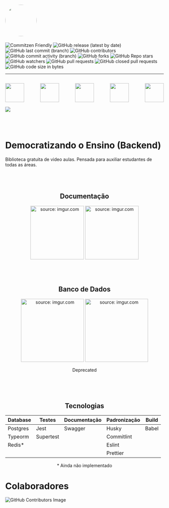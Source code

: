 <div style="display:flex; align-items:left; padding:0px 0px 20px 0px; ">
  <img src="https://i.imgur.com/Kt64d3S.png" width="100" style="border-radius:50%"/>
</div>

<div>
  <img alt="Commitzen Friendly" src="https://img.shields.io/badge/commitzen-friendly-blue?style=plastic&logo=plastic">
  <img alt="GitHub release (latest by date)" src="https://img.shields.io/github/v/release/SevenSeas-Tech/demen-backend?style=plastic">
  <img alt="GitHub last commit (branch)" src="https://img.shields.io/github/last-commit/SevenSeas-Tech/demen-backend/Feature?label=Feature%20last%20commit&style=plastic">
  <img alt="GitHub contributors" src="https://img.shields.io/github/contributors/SevenSeas-Tech/demen-backend?style=plastic">
</div>

<div>
  <img alt="GitHub commit activity (branch)" src="https://img.shields.io/github/commit-activity/w/SevenSeas-Tech/demen-backend/Feature?style=plastic">
  <img alt="GitHub forks" src="https://img.shields.io/github/forks/SevenSeas-Tech/demen-backend?style=plastic">
  <img alt="GitHub Repo stars" src="https://img.shields.io/github/stars/SevenSeas-Tech/demen-backend?style=plastic">
  <img alt="GitHub watchers" src="https://img.shields.io/github/watchers/Sevenseas-Tech/demen-backend?style=plastic">
  <img alt="GitHub pull requests" src="https://img.shields.io/github/issues-pr/sevenseas-tech/demen-backend?style=plastic">
  <img alt="GitHub closed pull requests" src="https://img.shields.io/github/issues-pr-closed/sevenseas-tech/demen-backend?style=plastic">
  <img alt="GitHub code size in bytes" src="https://img.shields.io/github/languages/code-size/sevenseas-tech/demen-backend?style=plastic">
</div>

<hr>

<div style="display:flex; padding:15px 0px;justify-content: space-between">
 <img height="60" src="https://cdn.jsdelivr.net/gh/devicons/devicon/icons/typescript/typescript-original.svg" />
 <img height="60" src="https://cdn.jsdelivr.net/gh/devicons/devicon/icons/nodejs/nodejs-original-wordmark.svg" />
 <img height="60" src="https://cdn.jsdelivr.net/gh/devicons/devicon/icons/postgresql/postgresql-plain-wordmark.svg" />
 <img height="60" src="https://cdn.jsdelivr.net/gh/devicons/devicon/icons/jest/jest-plain.svg" />
 <img height="60" src="https://cdn.jsdelivr.net/gh/devicons/devicon/icons/docker/docker-plain-wordmark.svg" />
</div>

 <img src="https://img.shields.io/badge/Express.js-404D59?style=for-the-badge">

<h1 style="padding: 50px 0 0 0"> Democratizando o Ensino (Backend)</h1>
Biblioteca gratuita de video aulas. Pensada para auxiliar estudantes de todas as áreas.

<div align="center" style="padding:50px 0 50px 0;">

  <h2>Documentação</h2>

  <!-- Imagem dos testes -->
  <img height="170px" src="https://i.imgur.com/4gu5wWs.png" title="source: imgur.com" />

  <!-- Imagem das rotas -->
  <img height="170px" src="https://i.imgur.com/T3yxThU.png" title="source: imgur.com" />

</div>

<div align="center" style="padding: 0px 0px 50px 0;">

  <h2> Banco de Dados</h2>

  <!-- Imagem conceitual -->
  <img height="200px" src="https://i.imgur.com/VpGvt4e.png" title="source: imgur.com" />


  <!-- Imagem lógico -->
  <img height="200px" src="https://i.imgur.com/kdUbR6Z.png" title="source: imgur.com" />

  Deprecated

</div>

<div align="center">
  <h2>Tecnologias</h2>
  <table>
    <thead>
      <tr>
        <th>Database</th>
        <th>Testes</th>
        <th>Documentação</th>
        <th>Padronização</th>
        <th>Build</th>
      </tr>
    </thead>
    <tbody>
      <tr>
        <td>Postgres</td>
        <td>Jest</td>
        <td>Swagger</td>
        <td>Husky</td>
        <td>Babel</td>
      </tr>
      <tr>
        <td>Typeorm</td>
        <td>Supertest</td>
        <td></td>
        <td>Commitlint</td>
        <td></td>
      </tr>
      <tr>
        <td>Redis*</td>
        <td></td>
        <td></td>
        <td>Eslint</td>
        <td></td>
      </tr>
      <tr>
        <td></td>
        <td></td>
        <td></td>
        <td>Prettier</td>
        <td></td>
      </tr>
    </tbody>
    <tfoot>
    </tfoot>
  </table>
      * Ainda não implementado
</div>

# Colaboradores
![GitHub Contributors Image](https://contrib.rocks/image?repo=SevenSeas-Tech/demen-backend)
